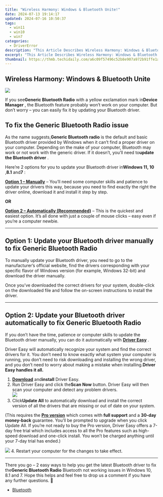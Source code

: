 ```yaml
---
title: "Wireless Harmony: Windows & Bluetooth Unite!"
date: 2024-07-13 19:14:17
updated: 2024-07-16 10:50:37
tags:
  - win11
  - win10
  - win7
categories:
  - DriverError
description: "This Article Describes Wireless Harmony: Windows & Bluetooth Unite!"
excerpt: "This Article Describes Wireless Harmony: Windows & Bluetooth Unite!"
thumbnail: https://thmb.techidaily.com/a6c09f57496c52b8e907a972b91ffe1ac4bdb6bfabe268a90cf22a89412c015d.jpg
---
```


## Wireless Harmony: Windows & Bluetooth Unite

![](https://images.drivereasy.com/wp-content/uploads/2018/12/img_5c17864d24297.jpg)

 If you see**Generic Bluetooth Radio** with a yellow exclamation mark in**Device Manager** , the Bluetooth feature probably won’t work on your computer. But don’t worry – you can easily fix it by updating your Bluetooth driver.

## To fix the Generic Bluetooth Radio issue

 As the name suggests,**Generic Bluetooth radio** is the default and basic Bluetooth driver provided by Windows when it can’t find a proper driver on your computer. Depending on the make of your computer, Bluetooth may work or not work with the generic driver. If it doesn’t, you’ll need to**update the Bluetooth driver** .

 Here’re 2 options for you to update your Bluetooth driver in**Windows 11, 10** ,**8.1** and**7** :

[**Option 1 – Manually**](https://twopages.pxf.io/21em1d) – You’ll need some computer skills and patience to update your drivers this way, because you need to find exactly the right the driver online, download it and install it step by step.

**OR**

[**Option 2 – Automatically (Recommended)**](#O2) – This is the quickest and easiest option. It’s all done with just a couple of mouse clicks – easy even if you’re a computer newbie.

---

## Option 1: Update your Bluetooth driver manually to fix Generic Bluetooth Radio

 To manually update your Bluetooth driver, you need to go to the manufacturer’s official  website, find the drivers corresponding with your specific flavor of Windows version (for example, Windows 32-bit) and download the driver manually.

 Once you’ve downloaded the correct drivers for your system, double-click on the downloaded file and follow the on-screen instructions to install the driver.

---

## Option 2: Update your Bluetooth driver automatically to fix Generic Bluetooth Radio

 If you don’t have the time, patience or computer skills to update the Bluetooth driver manually, you can do it automatically with **[Driver Easy](https://tools.techidaily.com/drivereasy/download/)**  .

 Driver Easy will automatically recognize your system and find the correct drivers for it. You don’t need to know exactly what system your computer is running, you don’t need to risk downloading and installing the wrong driver, and you don’t need to worry about making a mistake when installing.**Driver Easy handles it all.**

1. **[Download](https://tools.techidaily.com/drivereasy/download/)**  and**install** Driver Easy.
2. Run Driver Easy and click the**Scan Now** button. Driver Easy will then scan your computer and detect any problem drivers.  
![](https://www.drivereasy.com/wp-content/uploads/2024/05/DE-scan-now-6.0.jpg)
3. Click**Update All** to automatically download and install the correct version of all the drivers that are missing or out of date on your system.  

 (This requires the **[Pro version](https://tools.techidaily.com/drivereasy/download/)**  which comes with **full support**  and a **30-day money-back**  guarantee. You’ll be prompted to upgrade when you click Update All. If you’re not ready to buy the Pro version, Driver Easy offers a 7-day free trial which includes access to all the Pro features such as high-speed download and one-click install. You won’t be charged anything until your 7-day trial has ended.)  

![](https://www.drivereasy.com/wp-content/uploads/2022/01/intel-wireless-bluetooth.png)
4. Restart your computer for the changes to take effect.

---

 There you go – 2 easy ways to help you get the latest Bluetooth driver to fix the**Generic Bluetooth Radio** Bluetooth not working issues in Windows 10, 8.1 and 7\. Hope this helps and feel free to drop us a comment if you have any further questions. 🙂

* [Bluetooth](https://store.drivereasy.com/order/cart.php?PRODS=4731822&QTY=1&AFFILIATE=108875)

<ins class="adsbygoogle"
     style="display:block"
     data-ad-format="autorelaxed"
     data-ad-client="ca-pub-7571918770474297"
     data-ad-slot="1223367746"></ins>



<ins class="adsbygoogle"
     style="display:block"
     data-ad-client="ca-pub-7571918770474297"
     data-ad-slot="8358498916"
     data-ad-format="auto"
     data-full-width-responsive="true"></ins>
